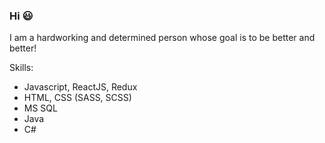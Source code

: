 ### Hi 😃

I am a hardworking and determined person whose goal is to be better and better!

Skills:
- Javascript, ReactJS, Redux
- HTML, CSS (SASS, SCSS)
- MS SQL
- Java
- C#

<!--
**damiangul/damiangul** is a ✨ _special_ ✨ repository because its `README.md` (this file) appears on your GitHub profile.

Here are some ideas to get you started:

- 🔭 I’m currently working on ...
- 🌱 I’m currently learning ...
- 👯 I’m looking to collaborate on ...
- 🤔 I’m looking for help with ...
- 💬 Ask me about ...
- 📫 How to reach me: ...
- 😄 Pronouns: ...
- ⚡ Fun fact: ...
-->
